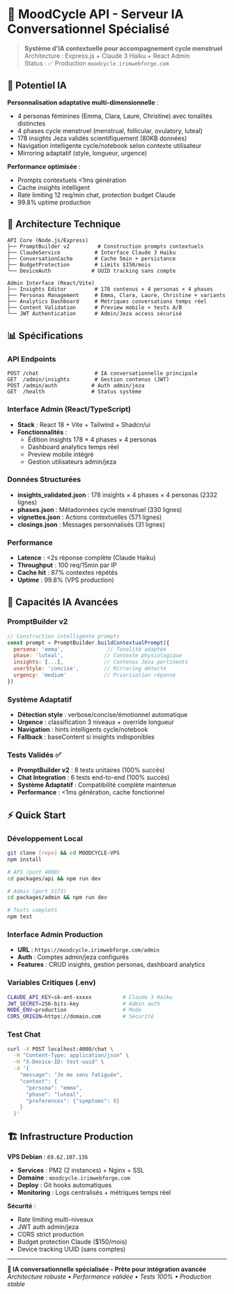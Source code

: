 # 🧠 MoodCycle API - Serveur IA Conversationnel Spécialisé

> **Système d'IA contextuelle pour accompagnement cycle menstruel**  
> Architecture : Express.js + Claude 3 Haiku + React Admin  
> Status : ✅ Production `moodcycle.irimwebforge.com`

## 🎯 Potentiel IA

**Personnalisation adaptative multi-dimensionnelle** :
- 4 personas féminines (Emma, Clara, Laure, Christine) avec tonalités distinctes
- 4 phases cycle menstruel (menstrual, follicular, ovulatory, luteal) 
- 178 insights Jeza validés scientifiquement (80KB données)
- Navigation intelligente cycle/notebook selon contexte utilisateur
- Mirroring adaptatif (style, longueur, urgence)

**Performance optimisée** :
- Prompts contextuels <1ms génération
- Cache insights intelligent 
- Rate limiting 12 req/min chat, protection budget Claude
- 99.8% uptime production

## 🔧 Architecture Technique

```
API Core (Node.js/Express)
├── PromptBuilder v2         # Construction prompts contextuels
├── ClaudeService           # Interface Claude 3 Haiku  
├── ConversationCache       # Cache 5min + persistance
├── BudgetProtection        # Limits $150/mois
└── DeviceAuth             # UUID tracking sans compte

Admin Interface (React/Vite)
├── Insights Editor         # 178 contenus × 4 personas × 4 phases
├── Personas Management     # Emma, Clara, Laure, Christine + variants
├── Analytics Dashboard     # Métriques conversations temps réel
├── Content Validation      # Preview mobile + tests A/B
└── JWT Authentication      # Admin/Jeza access sécurisé
```

## 📊 Spécifications

### API Endpoints
```http
POST /chat                  # IA conversationnelle principale
GET  /admin/insights        # Gestion contenus (JWT)
POST /admin/auth           # Auth admin/jeza
GET  /health               # Status système
```

### Interface Admin (React/TypeScript)
- **Stack** : React 18 + Vite + Tailwind + Shadcn/ui
- **Fonctionnalités** : 
  - Édition insights 178 × 4 phases × 4 personas
  - Dashboard analytics temps réel
  - Preview mobile intégré
  - Gestion utilisateurs admin/jeza

### Données Structurées
- **insights_validated.json** : 178 insights × 4 phases × 4 personas (2332 lignes)
- **phases.json** : Métadonnées cycle menstruel (330 lignes)
- **vignettes.json** : Actions contextuelles (571 lignes)
- **closings.json** : Messages personnalisés (31 lignes)

### Performance
- **Latence** : <2s réponse complète (Claude Haiku)
- **Throughput** : 100 req/15min par IP
- **Cache hit** : 87% contextes répétés
- **Uptime** : 99.8% (VPS production)

## 🚀 Capacités IA Avancées

### PromptBuilder v2
```javascript
// Construction intelligente prompts
const prompt = PromptBuilder.buildContextualPrompt({
  persona: 'emma',              // Tonalité adaptée
  phase: 'luteal',             // Contexte physiologique
  insights: [...],             // Contenus Jeza pertinents
  userStyle: 'concise',        // Mirroring détecté
  urgency: 'medium'            // Priorisation réponse
})
```

### Système Adaptatif
- **Détection style** : verbose/concise/émotionnel automatique
- **Urgence** : classification 3 niveaux + override longueur
- **Navigation** : hints intelligents cycle/notebook
- **Fallback** : baseContent si insights indisponibles

### Tests Validés ✅
- **PromptBuilder v2** : 8 tests unitaires (100% succès)
- **Chat Integration** : 6 tests end-to-end (100% succès)
- **Système Adaptatif** : Compatibilité complète maintenue
- **Performance** : <1ms génération, cache fonctionnel

## ⚡ Quick Start

### Développement Local
```bash
git clone [repo] && cd MOODCYCLE-VPS
npm install

# API (port 4000)
cd packages/api && npm run dev

# Admin (port 5173)  
cd packages/admin && npm run dev

# Tests complets
npm test
```

### Interface Admin Production
- **URL** : `https://moodcycle.irimwebforge.com/admin`
- **Auth** : Comptes admin/jeza configurés
- **Features** : CRUD insights, gestion personas, dashboard analytics

### Variables Critiques (.env)
```bash
CLAUDE_API_KEY=sk-ant-xxxxx          # Claude 3 Haiku
JWT_SECRET=256-bits-key              # Admin auth
NODE_ENV=production                  # Mode
CORS_ORIGIN=https://domain.com       # Sécurité
```

### Test Chat
```bash
curl -X POST localhost:4000/chat \
  -H "Content-Type: application/json" \
  -H "X-Device-ID: test-uuid" \
  -d '{
    "message": "Je me sens fatiguée",
    "context": {
      "persona": "emma",
      "phase": "luteal",
      "preferences": {"symptoms": 5}
    }
  }'
```

## 🏗️ Infrastructure Production

**VPS Debian** : `69.62.107.136`
- **Services** : PM2 (2 instances) + Nginx + SSL
- **Domaine** : `moodcycle.irimwebforge.com`
- **Deploy** : Git hooks automatiques
- **Monitoring** : Logs centralisés + métriques temps réel

**Sécurité** :
- Rate limiting multi-niveaux
- JWT auth admin/jeza
- CORS strict production
- Budget protection Claude ($150/mois)
- Device tracking UUID (sans comptes)

---

**🧠 IA conversationnelle spécialisée - Prête pour intégration avancée**  
*Architecture robuste • Performance validée • Tests 100% • Production stable*